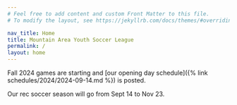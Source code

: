 ```yaml
---
# Feel free to add content and custom Front Matter to this file.
# To modify the layout, see https://jekyllrb.com/docs/themes/#overriding-theme-defaults

nav_title: Home
title: Mountain Area Youth Soccer League
permalink: /
layout: home
---
```


Fall 2024 games are starting and [our opening day schedule]({% link schedules/2024/2024-09-14.md %}) is posted.

Our rec soccer season will go from Sept 14 to Nov 23.
